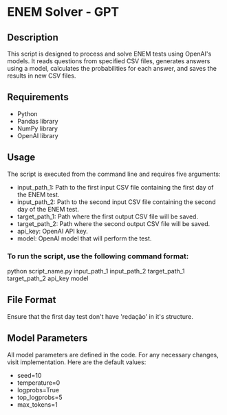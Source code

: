 # ENEM Solver - GPT

## Description
This script is designed to process and solve ENEM tests using OpenAI's models. It reads questions from specified CSV files, generates answers using a model, calculates the probabilities for each answer, and saves the results in new CSV files. 

## Requirements
- Python
- Pandas library
- NumPy library
- OpenAI library

## Usage
The script is executed from the command line and requires five arguments:

- input_path_1: Path to the first input CSV file containing the first day of the ENEM test.
- input_path_2: Path to the second input CSV file containing the second day of the ENEM test.
- target_path_1: Path where the first output CSV file will be saved.
- target_path_2: Path where the second output CSV file will be saved.
- api_key: OpenAI API key.
- model: OpenAI model that will perform the test.

### To run the script, use the following command format:
python script_name.py input_path_1 input_path_2 target_path_1 target_path_2 api_key model

## File Format
Ensure that the first day test don't have 'redação' in it's structure.

## Model Parameters
All model parameters are defined in the code. For any necessary changes, visit implementation. Here are the default values:

- seed=10 
- temperature=0 
- logprobs=True 
- top_logprobs=5 
- max_tokens=1